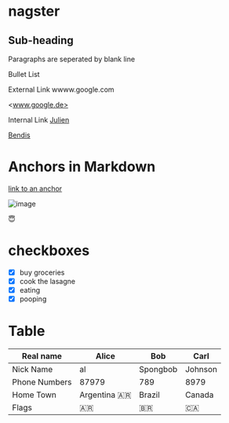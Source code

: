 
# nagster

## Sub-heading

Paragraphs are seperated by blank line

Bullet List

External Link
wwww.google.com

<www.google.de>

Internal Link
[Julien](../../../julien)

[Bendis](../../../bendis)

# Anchors in Markdown

[link to an anchor](#anchors-in-markdown)

![image](images/cat.jpeg "wild cat") 

:innocent:

# checkboxes
- [x] buy groceries
- [x] cook the lasagne
- [x] eating
- [x] pooping

# Table

Real name | Alice | Bob | Carl |
| - | - | - | -|
| Nick Name | al | Spongbob | Johnson |
| Phone Numbers| 87979 | 789 | 8979 |
| Home Town | Argentina :argentina: | Brazil | Canada |
| Flags | :argentina: | :brazil: | :canada: |